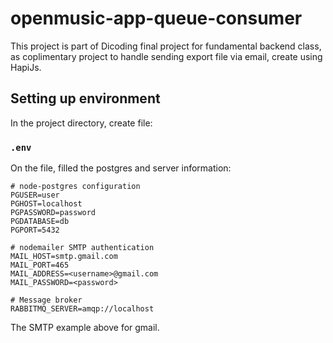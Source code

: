 # openmusic-app-queue-consumer
This project is part of Dicoding final project for fundamental backend class, as coplimentary project to handle sending export file via email, create using HapiJs.

## Setting up environment

In the project directory, create file:

### `.env`

On the file, filled the postgres and server information:

```shell
# node-postgres configuration
PGUSER=user
PGHOST=localhost
PGPASSWORD=password
PGDATABASE=db
PGPORT=5432

# nodemailer SMTP authentication
MAIL_HOST=smtp.gmail.com
MAIL_PORT=465
MAIL_ADDRESS=<username>@gmail.com
MAIL_PASSWORD=<password>

# Message broker
RABBITMQ_SERVER=amqp://localhost

```

The SMTP example above for gmail.
